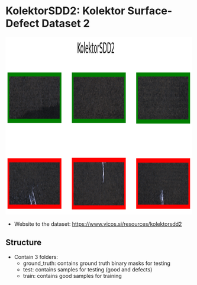 # KolektorSDD2: Kolektor Surface-Defect Dataset 2

<img src="images/KolektorSDD2.png" width="800" height="480" />

- Website to the dataset: https://www.vicos.si/resources/kolektorsdd2

## Structure
- Contain 3 folders:
  - ground_truth: contains ground truth binary masks for testing
  - test: contains samples for testing (good and defects)
  - train: contains good samples for training